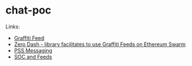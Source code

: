 # chat-poc

Links:

 - [Graffiti Feed](https://github.com/fairDataSociety/FIPs/blob/master/text/0062-graffiti-feed.md)
 - [Zero Dash - library facilitates to use Graffiti Feeds on Ethereum Swarm]()
 - [PSS Messaging](https://docs.ethswarm.org/docs/develop/dapps-on-swarm/pss/)
 - [SOC and Feeds](https://bee-js.ethswarm.org/docs/soc-and-feeds/)

